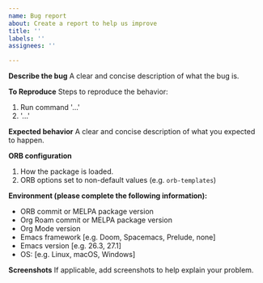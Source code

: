 ```yaml
---
name: Bug report
about: Create a report to help us improve
title: ''
labels: ''
assignees: ''

---
```


**Describe the bug**
A clear and concise description of what the bug is.

**To Reproduce**
Steps to reproduce the behavior:
1. Run command '...'
2. '...'

**Expected behavior**
A clear and concise description of what you expected to happen.

**ORB configuration**
1. How the package is loaded.
2. ORB options set to non-default values (e.g. `orb-templates`)

**Environment (please complete the following information):**
 - ORB commit or MELPA package version
 - Org Roam commit or MELPA package version
 - Org Mode version
 - Emacs framework [e.g. Doom, Spacemacs, Prelude, none]
 - Emacs version [e.g. 26.3, 27.1]
 - OS: [e.g. Linux, macOS, Windows]

**Screenshots**
If applicable, add screenshots to help explain your problem.
